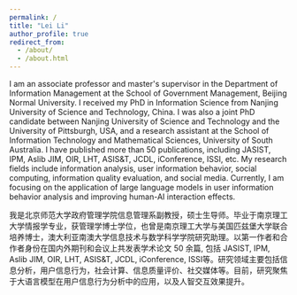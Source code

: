 ```yaml
---
permalink: /
title: "Lei Li"
author_profile: true
redirect_from: 
  - /about/
  - /about.html
---
```


I am an associate professor and master's supervisor in the Department of Information Management at the School of Government Management, Beijing Normal University. I received my PhD in Information Science from Nanjing University of Science and Technology, China. I was also a joint PhD candidate between Nanjing University of Science and Technology and the University of Pittsburgh, USA, and a research assistant at the School of Information Technology and Mathematical Sciences, University of South Australia. I have published more than 50 publications, including JASIST, IPM, Aslib JIM, OIR, LHT, ASIS&T, JCDL, iConference, ISSI, etc. My research fields include information analysis, user information behavior, social computing, information quality evaluation, and social media. Currently, I am focusing on the application of large language models in user information behavior analysis and improving human-AI interaction effects.

我是北京师范大学政府管理学院信息管理系副教授，硕士生导师。毕业于南京理工大学情报学专业，获管理学博士学位，也曾是南京理工大学与美国匹兹堡大学联合培养博士，澳大利亚南澳大学信息技术与数学科学学院研究助理。以第一作者和合作者身份在国内外期刊和会议上共发表学术论文 50 余篇, 包括 JASIST, IPM, Aslib JIM, OIR, LHT, ASIS&T, JCDL, iConference, ISSI等。研究领域主要包括信息分析，用户信息行为，社会计算、信息质量评价、社交媒体等。目前，研究聚焦于大语言模型在用户信息行为分析中的应用，以及人智交互效果提升。

<div style="text-align:center; width:400px; height:300px; margin:0 auto;">
  <script type='text/javascript' id='clustrmaps' src='//cdn.clustrmaps.com/map_v2.js?cl=ffffff&w=a&t=tt&d=mZonDOf4Sqmt8KwyD37jlJOLRUViWbBTuGPkC5_V3YE'></script>
</div>
